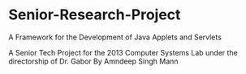 Senior-Research-Project
=======================

A Framework for the Development of Java Applets and Servlets

A Senior Tech Project for the 2013 Computer Systems Lab under the directorship of Dr. Gabor
By Amndeep Singh Mann


